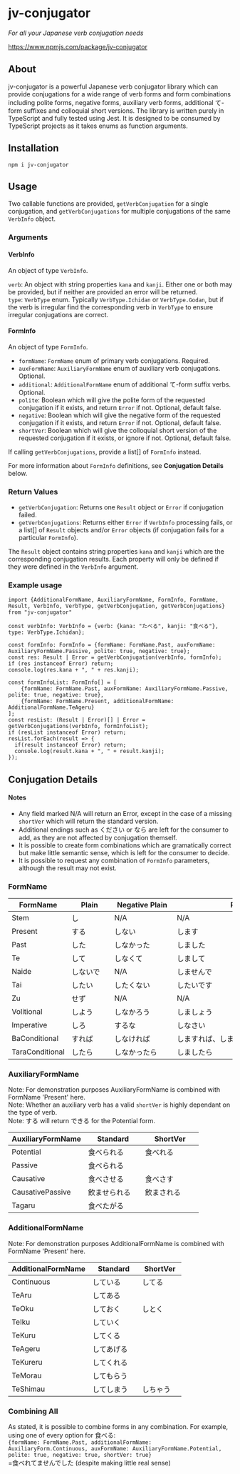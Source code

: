 # jv-conjugator
*For all your Japanese verb conjugation needs*

https://www.npmjs.com/package/jv-conjugator

## About
jv-conjugator is a powerful Japanese verb conjugator library which can provide conjugations for a wide range of verb forms and form combinations including polite forms, negative forms, auxiliary verb forms, additional て-form suffixes and colloquial short versions. The library is written purely in TypeScript and fully tested using Jest. It is designed to be consumed by TypeScript projects as it takes enums as function arguments.

## Installation
`npm i jv-conjugator`

## Usage
Two callable functions are provided, `getVerbConjugation` for a single conjugation, and `getVerbConjugations` for multiple conjugations of the same `VerbInfo` object.

### Arguments
#### VerbInfo
An object of type `VerbInfo`.

`verb`: An object with string properties `kana` and `kanji`. Either one or both may be provided, but if neither are provided an error will be returned.\
`type`: `VerbType` enum. Typically `VerbType.Ichidan` or `VerbType.Godan`, but if the verb is irregular find the corresponding verb in `VerbType` to ensure irregular conjugations are correct.
#### FormInfo
An object of type `FormInfo`.

- `formName`: `FormName` enum of primary verb conjugations. Required.
- `auxFormName`: `AuxiliaryFormName` enum of auxiliary verb conjugations. Optional.
- `additional`: `AdditionalFormName` enum of additional て-form suffix verbs. Optional.
- `polite`: Boolean which will give the polite form of the requested conjugation if it exists, and return `Error` if not. Optional, default false.
- `negative`: Boolean which will give the negative form of the requested conjugation if it exists, and return `Error` if not. Optional, default false.
- `shortVer`: Boolean which will give the colloquial short version of the requested conjugation if it exists, or ignore if not. Optional, default false.

If calling `getVerbConjugations`, provide a list[] of `FormInfo` instead.

For more information about `FormInfo` definitions, see **Conjugation Details** below.

### Return Values
- `getVerbConjugation`: Returns one `Result` object or `Error` if conjugation failed.
- `getVerbConjugations`: Returns either `Error` if `VerbInfo` processing fails, or a list[] of `Result` objects and/or `Error` objects (if conjugation fails for a particular `FormInfo`).

The `Result` object contains string properties `kana` and `kanji` which are the corresponding conjugation results. Each property will only be defined if they were defined in the `VerbInfo` argument.

### Example usage
```
import {AdditionalFormName, AuxiliaryFormName, FormInfo, FormName, Result, VerbInfo, VerbType, getVerbConjugation, getVerbConjugations} from "jv-conjugator"

const verbInfo: VerbInfo = {verb: {kana: "たべる", kanji: "食べる"}, type: VerbType.Ichidan};

const formInfo: FormInfo = {formName: FormName.Past, auxFormName: AuxiliaryFormName.Passive, polite: true, negative: true};
const res: Result | Error = getVerbConjugation(verbInfo, formInfo);
if (res instanceof Error) return;
console.log(res.kana + ", " + res.kanji);

const formInfoList: FormInfo[] = [
    {formName: FormName.Past, auxFormName: AuxiliaryFormName.Passive, polite: true, negative: true},
    {formName: FormName.Present, additionalFormName: AdditionalFormName.TeAgeru}
];
const resList: (Result | Error)[] | Error = getVerbConjugations(verbInfo, formInfoList);
if (resList instanceof Error) return;
resList.forEach(result => {
  if(result instanceof Error) return;
  console.log(result.kana + ", " + result.kanji);
});
```

## Conjugation Details
#### Notes
- Any field marked N/A will return an Error, except in the case of a missing `shortVer` which will return the standard version.
- Additional endings such as ください or なら are left for the consumer to add, as they are not affected by conjugation themself.
- It is possible to create form combinations which are gramatically correct but make little semantic sense, which is left for the consumer to decide.
- It is possible to request any combination of `FormInfo` parameters, although the result may not exist.

### FormName

| FormName       | Plain   | Negative Plain| Polite                          | Negative Polite |
| ---------------| --------| --------------|---------------------------------|-----------------|
| Stem           |し　　　　|N/A　　　　　　 |N/A　　　　　　　　　　　　　　　　 |N/A　　　　　　　|
| Present        |する　　　|しない　　　　　|します　　　　　　　　　　　　　　　|しません　　　　  |
| Past           |した　　　|しなかった　　　|しました　　　　　　　　　　　　　　|しませんでした　  |
| Te             |して　　　|しなくて　　　　|しまして　　　　　　　　　　　　　　|しませんで　　　  |
| Naide          |しないで　|N/A　　　　　　 |しませんで　　　　　　　　　　　　　|N/A　　　　　　　|
| Tai            |したい　　|したくない　　　|したいです　　　　　　　　　　　　　|したくないです　  |
| Zu             |せず　　　|N/A            |N/A　　　　　　　　　　　　　　　　|N/A　　　　　　　|
| Volitional     |しよう　　|しなかろう　　　|しましょう　　　　　　　　　　　　　|N/A　　　　　　  |
| Imperative     |しろ　　　|するな　　　　　|しなさい　　　　　　　　　　　　　　|N/A　　　　　　  |
| BaConditional  |すれば　　|しなければ    　|しますれば、しませば (shortVer)   |N/A　　　　　　　|
| TaraConditional|したら　　|しなかったら　　|しましたら　　　　　　　　　　　　　|しませんでしたら |

### AuxiliaryFormName
Note: For demonstration purposes AuxiliaryFormName is combined with FormName 'Present' here.\
Note: Whether an auxiliary verb has a valid `shortVer` is highly dependant on the type of verb.\
Note: する will return できる for the Potential form.

| AuxiliaryFormName  | Standard    | ShortVer    | 
| -------------------| ------------| ------------|
| Potential          |食べられる 　 |食べれる　　  |
| Passive            |食べられる  　|　　　　　　　|　
| Causative          |食べさせる　　|食べさす　　  |
| CausativePassive   |飲ませられる　|飲まされる　  |
| Tagaru             |食べたがる  　|　　　　　　　|

### AdditionalFormName
Note: For demonstration purposes AdditionalFormName is combined with FormName 'Present' here.

| AdditionalFormName | Standard  | ShortVer | 
| -------------------| ----------| ---------|
| Continuous         |している　　|してる　   |
| TeAru              |してある　　|　　　　　 |　
| TeOku              |しておく　　|しとく　   |
| TeIku              |していく　　|　　　　　 |
| TeKuru             |してくる　　|　　　　　 |
| TeAgeru            |してあげる　|　　　　　 |
| TeKureru           |してくれる　|　        |
| TeMorau            |してもらう　|　　　　　 |
| TeShimau           |してしまう　|しちゃう   |

### Combining All
As stated, it is possible to combine forms in any combination. For example, using one of every option for 食べる:\
`{formName: FormName.Past, additionalFormName: AuxiliaryForm.Continuous, auxFormName: AuxiliaryFormName.Potential, polite: true, negative: true, shortVer: true}`\
=食べれてませんでした (despite making little real sense)












